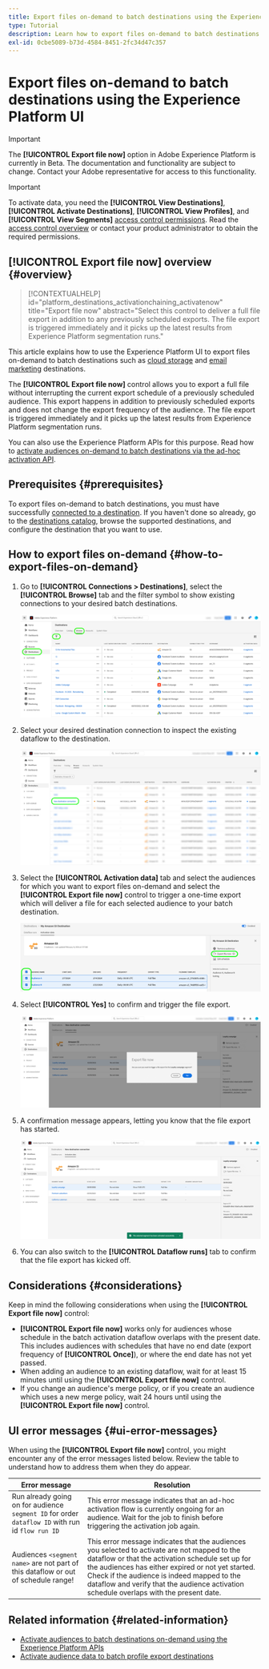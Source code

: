 ```yaml
---
title: Export files on-demand to batch destinations using the Experience Platform UI
type: Tutorial
description: Learn how to export files on-demand to batch destinations using the Experience Platform UI.
exl-id: 0cbe5089-b73d-4584-8451-2fc34d47c357
---
```


# Export files on-demand to batch destinations using the Experience Platform UI

>[!IMPORTANT]
>
>The **[!UICONTROL Export file now]** option in Adobe Experience Platform is currently in Beta. The documentation and functionality are subject to change.
>Contact your Adobe representative for access to this functionality.

>[!IMPORTANT]
> 
>To activate data, you need the **[!UICONTROL View Destinations]**, **[!UICONTROL Activate Destinations]**, **[!UICONTROL View Profiles]**, and **[!UICONTROL View Segments]** [access control permissions](/help/access-control/home.md#permissions). Read the [access control overview](/help/access-control/ui/overview.md) or contact your product administrator to obtain the required permissions.

## **[!UICONTROL Export file now]** overview {#overview}

>[!CONTEXTUALHELP]
>id="platform_destinations_activationchaining_activatenow"
>title="Export file now"
>abstract="Select this control to deliver a full file export in addition to any previously scheduled exports. The file export is triggered immediately and it picks up the latest results from Experience Platform segmentation runs."

This article explains how to use the Experience Platform UI to export files on-demand to batch destinations such as [cloud storage](/help/destinations/catalog/cloud-storage/overview.md) and [email marketing](/help/destinations/catalog/email-marketing/overview.md) destinations.

The **[!UICONTROL Export file now]** control allows you to export a full file without interrupting the current export schedule of a previously scheduled audience. This export happens in addition to previously scheduled exports and does not change the export frequency of the audience. The file export is triggered immediately and it picks up the latest results from Experience Platform segmentation runs.

You can also use the Experience Platform APIs for this purpose. Read how to [activate audiences on-demand to batch destinations via the ad-hoc activation API](/help/destinations/api/ad-hoc-activation-api.md).

## Prerequisites {#prerequisites}

To export files on-demand to batch destinations, you must have successfully [connected to a destination](./connect-destination.md). If you haven't done so already, go to the [destinations catalog](../catalog/overview.md), browse the supported destinations, and configure the destination that you want to use.

## How to export files on-demand {#how-to-export-files-on-demand}

1. Go to **[!UICONTROL Connections > Destinations]**, select the **[!UICONTROL Browse]** tab and the filter symbol to show existing connections to your desired batch destinations.
    
    ![Image highlighting how to get to the browse tab and filter existing dataflows.](../assets/ui/activate-on-demand/browse-tab.png)

2. Select your desired destination connection to inspect the existing dataflow to the destination.

    ![Image highlighting a filtered dataflow.](../assets/ui/activate-on-demand/filtered-dataflow.png)

3. Select the **[!UICONTROL Activation data]** tab and select the audiences for which you want to export files on-demand and select the **[!UICONTROL Export file now]** control to trigger a one-time export which will deliver a file for each selected audience to your batch destination.

    ![Image highlighting the Export file now button.](../assets/ui/activate-on-demand/bulk-export-file-now.png)

4. Select **[!UICONTROL Yes]** to confirm and trigger the file export.

    ![Image showing the Export file now confirmation dialog.](../assets/ui/activate-on-demand/confirm-activation.png)

5. A confirmation message appears, letting you know that the file export has started.

    ![Image showing confirmation of successful ad-hoc activation.](../assets/ui/activate-on-demand/ad-hoc-success.png)

6. You can also switch to the **[!UICONTROL Dataflow runs]** tab to confirm that the file export has kicked off.

## Considerations {#considerations}

Keep in mind the following considerations when using the **[!UICONTROL Export file now]** control:

* **[!UICONTROL Export file now]** works only for audiences whose schedule in the batch activation dataflow overlaps with the present date. This includes audiences with schedules that have no end date (export frequency of **[!UICONTROL Once]**), or where the end date has not yet passed.
* When adding an audience to an existing dataflow, wait for at least 15 minutes until using the **[!UICONTROL Export file now]** control.
* If you change an audience's merge policy, or if you create an audience which uses a new merge policy, wait 24 hours until using the **[!UICONTROL Export file now]** control.

## UI error messages {#ui-error-messages}

When using the **[!UICONTROL Export file now]** control, you might encounter any of the error messages listed below. Review the table to understand how to address them when they do appear.

|Error message | Resolution |
|---------|----------|
| Run already going on for audience `segment ID` for order `dataflow ID` with run id `flow run ID` | This error message indicates that an ad-hoc activation flow is currently ongoing for an audience. Wait for the job to finish before triggering the activation job again.|
| Audiences `<segment name>` are not part of this dataflow or out of schedule range! | This error message indicates that the audiences you selected to activate are not mapped to the dataflow or that the activation schedule set up for the audiences has either expired or not yet started. Check if the audience is indeed mapped to the dataflow and verify that the audience activation schedule overlaps with the present date.|

## Related information {#related-information}

* [Activate audiences to batch destinations on-demand using the Experience Platform APIs](/help/destinations/api/ad-hoc-activation-api.md)
* [Activate audience data to batch profile export destinations](/help/destinations/ui/activate-batch-profile-destinations.md)
